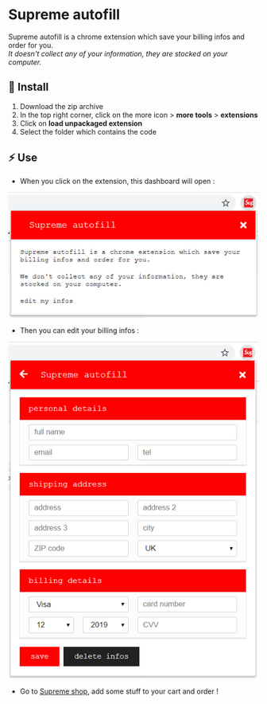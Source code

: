 # Supreme autofill

Supreme autofill is a chrome extension which save your billing infos and order for you. <br/>
*It doesn't collect any of your information, they are stocked on your computer.*

## 📁 Install 

1. Download the zip archive 
2. In the top right corner, click on the more icon > **more tools** > **extensions** 
3. Click on **load unpackaged extension**
4. Select the folder which contains the code

## ⚡ Use 

- When you click on the extension, this dashboard will open :

![Dashboard](/img/dashboard.jpg "Dashboard")

- Then you can edit your billing infos : 

![Edit your billing infos](/img/infos.jpg "Edit your billing infos")

- Go to [Supreme shop](https://www.supremenewyork.com/shop/new), add some stuff to your cart and order !

